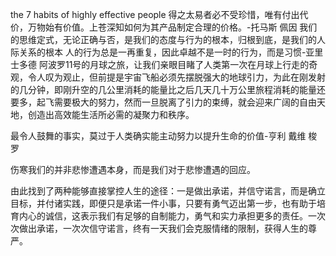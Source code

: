 the 7 habits of highly effective people
得之太易者必不受珍惜，唯有付出代价，万物始有价值。上苍深知如何为其产品制定合理的价格。-托马斯 佩因
我们的思维定式，无论正确与否，是我们的态度与行为的根本，归根到底，是我们的人际关系的根本
人的行为总是一再重复，因此卓越不是一时的行为，而是习惯-亚里士多德
阿波罗11号的月球之旅，让我们亲眼目睹了人类第一次在月球上行走的奇观，令人叹为观止，但前提是宇宙飞船必须先摆脱强大的地球引力，为此在刚发射的几分钟，即刚升空的几公里消耗的能量比之后几天几十万公里旅程消耗的能量还要多，起飞需要极大的努力，然而一旦脱离了引力的束缚，就会迎来广阔的自由天地，创造出高效能生活所必需的凝聚力和秩序。

最令人鼓舞的事实，莫过于人类确实能主动努力以提升生命的价值-亨利 戴维 梭罗

伤寒我们的并非悲惨遭遇本身，而是我们对于悲惨遭遇的回应。

由此找到了两种能够直接掌控人生的途径：一是做出承诺，并信守诺言，而是确立目标，并付诸实践，即便只是承诺一件小事，只要有勇气迈出第一步，也有助于培育内心的诚信，这表示我们有足够的自制能力，勇气和实力承担更多的责任。一次次做出承诺，一次次信守诺言，终有一天我们会克服情绪的限制，获得人生的尊严。


